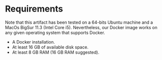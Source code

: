 Requirements
============

Note that this artifact has been tested on a 64-bits Ubuntu machine and a 
MacOs BigSur 11.3 (Intel Core i5). Nevertheless, our Docker image works on any 
given operating system that supports Docker.

* A Docker installation.
* At least 16 GB of available disk space.
* At least 8 GB RAM (16 GB RAM suggested).
